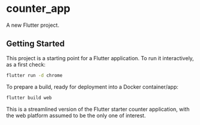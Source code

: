 # counter_app

A new Flutter project.

## Getting Started

This project is a starting point for a Flutter application. To run it interactively, as a first check:

```BASH
flutter run -d chrome
```

To prepare a build, ready for deployment into a Docker container/app:

```BASH
flutter build web
```

This is a streamlined version of the Flutter starter counter application, with the web platform assumed to be the only one of interest.
